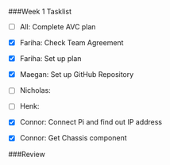 ###Week 1 Tasklist
- [ ] All: Complete AVC plan
- [x] Fariha: Check Team Agreement
- [x] Fariha: Set up plan
- [x] Maegan: Set up GitHub Repository
- [ ] Nicholas:
- [ ] Henk:
- [x] Connor: Connect Pi and find out IP address
- [x] Connor: Get Chassis component


###Review
